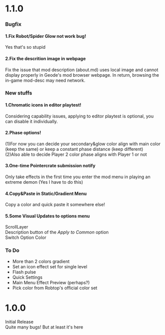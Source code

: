 # 1.1.0
### Bugfix
#### 1.Fix Robot/Spider Glow not work bug!
Yes that's so stupid
#### 2.Fix the descrition image in webpage
Fix the issue that mod description (about.md) uses local image and cannot display properly in Geode's mod browser webpage. In return, browsing the in-game mod-desc may need network.
### New stuffs
#### 1.Chromatic icons in editor playtest!
Considering capability issues, applying to editor playtest is optional, you can disable it individually.
#### 2.Phase options!
(1)For now you can decide your secondary&glow color align with main color (keep the same) or keep a constant phase distance (keep different)  
(2)Also able to decide Player 2 color phase aligns with Player 1 or not
#### 3.One-time Pointercrate submission notify
Only take effects in the first time you enter the mod menu in playing an extreme demon (Yes I have to do this)
#### 4.Copy&Paste in Static/Gradient Menu
Copy a color and quick paste it somewhere else!
#### 5.Some Visual Updates to options menu
ScrollLayer  
Description button of the *Apply to Common* option  
Switch Option Color
### To Do
- More than 2 colors gradient
- Set an icon effect set for single level
- Flash pulse
- Quick Settings
- Main Menu Effect Preview (perhaps?)
- Pick color from Robtop's official color set

# 1.0.0
Initial Release  
Quite many bugs! But at least it's here